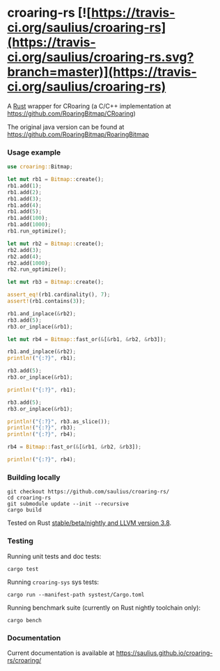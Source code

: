 # croaring-rs [![https://travis-ci.org/saulius/croaring-rs](https://travis-ci.org/saulius/croaring-rs.svg?branch=master)](https://travis-ci.org/saulius/croaring-rs)
A [Rust](https://www.rust-lang.org) wrapper for CRoaring (a C/C++ implementation at https://github.com/RoaringBitmap/CRoaring)

The original java version can be found at https://github.com/RoaringBitmap/RoaringBitmap

### Usage example

```rust
use croaring::Bitmap;

let mut rb1 = Bitmap::create();
rb1.add(1);
rb1.add(2);
rb1.add(3);
rb1.add(4);
rb1.add(5);
rb1.add(100);
rb1.add(1000);
rb1.run_optimize();

let mut rb2 = Bitmap::create();
rb2.add(3);
rb2.add(4);
rb2.add(1000);
rb2.run_optimize();

let mut rb3 = Bitmap::create();

assert_eq!(rb1.cardinality(), 7);
assert!(rb1.contains(3));

rb1.and_inplace(&rb2);
rb3.add(5);
rb3.or_inplace(&rb1);

let mut rb4 = Bitmap::fast_or(&[&rb1, &rb2, &rb3]);

rb1.and_inplace(&rb2);
println!("{:?}", rb1);

rb3.add(5);
rb3.or_inplace(&rb1);

println!("{:?}", rb1);

rb3.add(5);
rb3.or_inplace(&rb1);

println!("{:?}", rb3.as_slice());
println!("{:?}", rb3);
println!("{:?}", rb4);

rb4 = Bitmap::fast_or(&[&rb1, &rb2, &rb3]);

println!("{:?}", rb4);
```

### Building locally

```
git checkout https://github.com/saulius/croaring-rs/
cd croaring-rs
git submodule update --init --recursive
cargo build
```

Tested on Rust [stable/beta/nightly and LLVM version 3.8](https://github.com/saulius/croaring-rs/blob/master/.travis.yml).

### Testing

Running unit tests and doc tests:

```
cargo test
```

Running `croaring-sys` sys tests:

```
cargo run --manifest-path systest/Cargo.toml
```

Running benchmark suite (currently on Rust nightly toolchain only):

```
cargo bench
```

### Documentation

Current documentation is available at https://saulius.github.io/croaring-rs/croaring/
